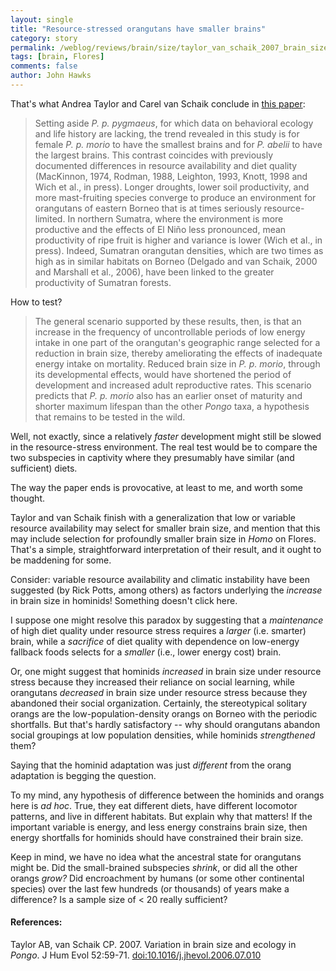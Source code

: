 ```yaml
---
layout: single 
title: "Resource-stressed orangutans have smaller brains" 
category: story
permalink: /weblog/reviews/brain/size/taylor_van_schaik_2007_brain_size_pongo.html
tags: [brain, Flores] 
comments: false 
author: John Hawks 
---
```



<p>
That's what Andrea Taylor and Carel van Schaik conclude in <a href="http://dx.doi.org/10.1016/j.jhevol.2006.07.010">this paper</a>: 
</p>

<blockquote>Setting aside <i>P. p. pygmaeus</i>, for which data on behavioral ecology and life history are lacking, the trend revealed in this study is for female <i>P. p. morio</i> to have the smallest brains and for <i>P. abelii</i> to have the largest brains. This contrast coincides with previously documented differences in resource availability and diet quality (MacKinnon, 1974, Rodman, 1988, Leighton, 1993, Knott, 1998 and Wich et al., in press). Longer droughts, lower soil productivity, and more mast-fruiting species converge to produce an environment for orangutans of eastern Borneo that is at times seriously resource-limited. In northern Sumatra, where the environment is more productive and the effects of El Ni&ntilde;o less pronounced, mean productivity of ripe fruit is higher and variance is lower (Wich et al., in press). Indeed, Sumatran orangutan densities, which are two times as high as in similar habitats on Borneo (Delgado and van Schaik, 2000 and Marshall et al., 2006), have been linked to the greater productivity of Sumatran forests.</blockquote>

<p>
How to test? 
</p>

<blockquote>The general scenario supported by these results, then, is that an increase in the frequency of uncontrollable periods of low energy intake in one part of the orangutan's geographic range selected for a reduction in brain size, thereby ameliorating the effects of inadequate energy intake on mortality. Reduced brain size in <i>P. p. morio</i>, through its developmental effects, would have shortened the period of development and increased adult reproductive rates. This scenario predicts that <i>P. p. morio</i> also has an earlier onset of maturity and shorter maximum lifespan than the other <i>Pongo</i> taxa, a hypothesis that remains to be tested in the wild.</blockquote>

<p>
Well, not exactly, since a relatively <i>faster</i> development might still be slowed in the resource-stress environment. The real test would be to compare the two subspecies in captivity where they presumably have similar (and sufficient) diets. 
</p>

<p>
The way the paper ends is provocative, at least to me, and worth some thought. 
</p>

<p>
Taylor and van Schaik finish with a generalization that low or variable resource availability may select for smaller brain size, and mention that this may include selection for profoundly smaller brain size in <i>Homo</i> on Flores. That's a simple, straightforward interpretation of their result, and it ought to be maddening for some. 
</p>

<p>
Consider: variable resource availability and climatic instability have been suggested (by Rick Potts, among others) as factors underlying the <i>increase</i> in brain size in hominids! Something doesn't click here. 
</p>

<p>
I suppose one might resolve this paradox by suggesting that a <i>maintenance</i> of high diet quality under resource stress requires a <i>larger</i> (i.e. smarter) brain, while a <i>sacrifice</i> of diet quality with dependence on low-energy fallback foods selects for a <i>smaller</i> (i.e., lower energy cost) brain. 
</p>

<p>
Or, one might suggest that hominids <i>increased</i> in brain size under resource stress because they increased their reliance on social learning, while orangutans <i>decreased</i> in brain size under resource stress because they abandoned their social organization. Certainly, the stereotypical solitary orangs are the low-population-density orangs on Borneo with the periodic shortfalls.  But that's hardly satisfactory -- why should orangutans abandon social groupings at low population densities, while hominids <i>strengthened</i> them? 
</p>

<p>
Saying that the hominid adaptation was just <i>different</i> from the orang adaptation is begging the question. 
</p>

<p>
To my mind, any hypothesis of difference between the hominids and orangs here is <i>ad hoc</i>. True, they eat different diets, have different locomotor patterns, and live in different habitats. But explain why that matters! If the important variable is energy, and less energy constrains brain size, then energy shortfalls for hominids should have constrained their brain size. 
</p>

<p>
Keep in mind, we have no idea what the ancestral state for orangutans might be. Did the small-brained subspecies <i>shrink</i>, or did all the other orangs <i>grow?</i> Did encroachment by humans (or some other continental species) over the last few hundreds (or thousands) of years make a difference? Is a sample size of < 20 really sufficient? 
</p>

<h4>References:</h4>

<p class="cite">Taylor AB, van Schaik CP. 2007. Variation in brain size and ecology in <i>Pongo</i>. J Hum Evol 52:59-71. <a href="http://dx.doi.org/10.1016/j.jhevol.2006.07.010">doi:10.1016/j.jhevol.2006.07.010</a></p>

